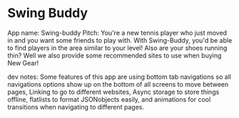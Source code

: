 # Swing Buddy

App name: Swing-buddy Pitch: You're a new tennis player who just moved in and you want some friends to play with. With Swing-Buddy, you'd be able to find players in the area similar to your level! Also are your shoes running thin? Well we also provide some recommended sites to use when buying New Gear!

dev notes: Some features of this app are using bottom tab navigations so all navigations options show up on the bottom of all screens to move between pages, Linking to go to different websites, Async storage to store things offline, flatlists to format JSONobjects easily, and animations for cool transitions when navigating to different pages.
